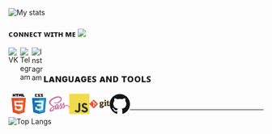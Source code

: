 ![My stats](https://github-readme-stats.vercel.app/api?username=narekmagtaghyan&show_icons=true&count_private=true&theme=algolia)


### ᴄᴏɴɴᴇᴄᴛ ᴡɪᴛʜ ᴍᴇ <img src="https://media.giphy.com/media/VgCDAzcKvsR6OM0uWg/giphy.gif" width="50">

[<img align="left" alt="VK" width="23px" src="https://www.flaticon.com/svg/vstatic/svg/2111/2111712.svg?token=exp=1620147469~hmac=8d68106a21a0b8c9149670c9a7d41941" />][VK]
[<img align="left" alt="Telegram" width="23px" src="https://www.flaticon.com/svg/vstatic/svg/2111/2111644.svg?token=exp=1620147007~hmac=88cc20f2be50c0d44840245abdca3e95" />][Telegram]
[<img align="left" alt="Instagram" width="23px" src="https://www.flaticon.com/svg/vstatic/svg/733/733558.svg?token=exp=1620146969~hmac=a29505ec6fe6ed10007c4e6b2b1e95c0" />][Instagram]

<br/>

## ʟᴀɴɢᴜᴀɢᴇꜱ ᴀɴᴅ ᴛᴏᴏʟꜱ

<img align="left" alt="HTML5" width="40px" src="https://raw.githubusercontent.com/github/explore/80688e429a7d4ef2fca1e82350fe8e3517d3494d/topics/html/html.png" />
<img align="left" alt="CSS3" width="40px" src="https://raw.githubusercontent.com/github/explore/80688e429a7d4ef2fca1e82350fe8e3517d3494d/topics/css/css.png" />
<img align="left" alt="Sass" width="40px" src="https://raw.githubusercontent.com/github/explore/80688e429a7d4ef2fca1e82350fe8e3517d3494d/topics/sass/sass.png" />
<img align="left" alt="JavaScript" width="40px" src="https://raw.githubusercontent.com/github/explore/80688e429a7d4ef2fca1e82350fe8e3517d3494d/topics/javascript/javascript.png" />
<img align="left" alt="Git" width="40px" src="https://raw.githubusercontent.com/github/explore/80688e429a7d4ef2fca1e82350fe8e3517d3494d/topics/git/git.png" />
<img align="left" alt="GitHub" width="40px" src="https://raw.githubusercontent.com/github/explore/78df643247d429f6cc873026c0622819ad797942/topics/github/github.png" />

<br/>

[VK]: https://vk.com/narekmag
[Telegram]: https://www.linkedin.com/in/narekmag
[Instagram]: https://www.instagram.com/narekmag

<hr/>

![Top Langs](https://github-readme-stats.vercel.app/api/top-langs/?username=narekmagtaghyan)
